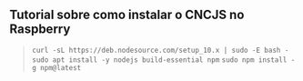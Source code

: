 ## Tutorial sobre como instalar o CNCJS no Raspberry


  >`curl -sL https://deb.nodesource.com/setup_10.x | sudo -E bash -`
  >`sudo apt install -y nodejs build-essential npm`
  >`sudo npm install -g npm@latest`
  
  
